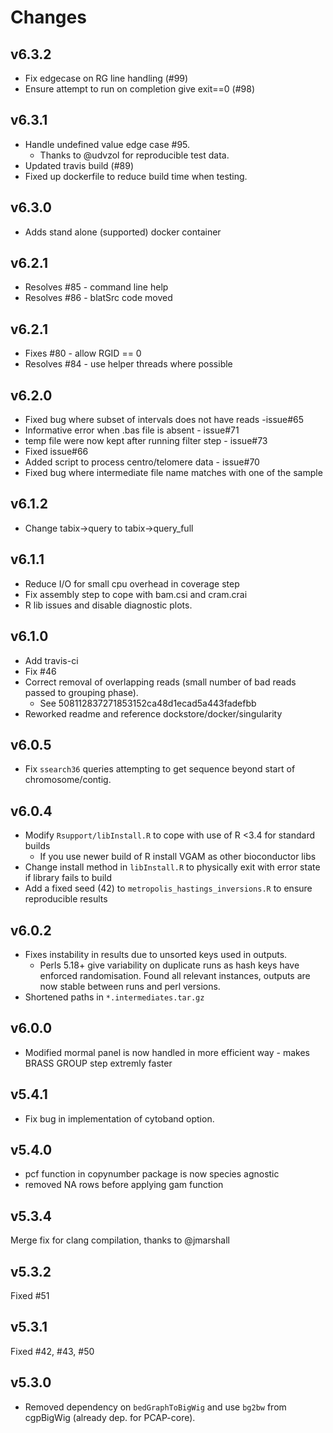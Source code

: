 # Changes

## v6.3.2

* Fix edgecase on RG line handling (#99)
* Ensure attempt to run on completion give exit==0 (#98)

## v6.3.1

* Handle undefined value edge case #95.
  * Thanks to @udvzol for reproducible test data.
* Updated travis build (#89)
* Fixed up dockerfile to reduce build time when testing.

## v6.3.0

* Adds stand alone (supported) docker container

## v6.2.1

* Resolves #85 - command line help
* Resolves #86 - blatSrc code moved

## v6.2.1

* Fixes #80 - allow RGID == 0
* Resolves #84 - use helper threads where possible

## v6.2.0

* Fixed bug where subset of intervals does not have reads -issue#65
* Informative error when .bas file is absent - issue#71
* temp file were now kept after running filter step - issue#73
* Fixed issue#66
* Added script to process centro/telomere data - issue#70
* Fixed bug where intermediate file name matches with one of the sample

## v6.1.2

* Change tabix->query to tabix->query_full

## v6.1.1

* Reduce I/O for small cpu overhead in coverage step
* Fix assembly step to cope with bam.csi and cram.crai
* R lib issues and disable diagnostic plots.

## v6.1.0

* Add travis-ci
* Fix #46
* Correct removal of overlapping reads (small number of bad reads passed to grouping phase).
  * See 508112837271853152ca48d1ecad5a443fadefbb
* Reworked readme and reference dockstore/docker/singularity

## v6.0.5

* Fix `ssearch36` queries attempting to get sequence beyond start of chromosome/contig.

## v6.0.4

* Modify `Rsupport/libInstall.R` to cope with use of R <3.4 for standard builds
  * If you use newer build of R install VGAM as other bioconductor libs
* Change install method in `libInstall.R` to physically exit with error state if library fails to build
* Add a fixed seed (42) to `metropolis_hastings_inversions.R` to ensure reproducible results

## v6.0.2

* Fixes instability in results due to unsorted keys used in outputs.
  * Perls 5.18+ give variability on duplicate runs as hash keys have enforced randomisation. Found all relevant instances, outputs are now stable between runs and perl versions.
* Shortened paths in `*.intermediates.tar.gz`

## v6.0.0

* Modified mormal panel is now handled in more efficient way - makes BRASS GROUP step extremly faster

## v5.4.1

* Fix bug in implementation of cytoband option.

## v5.4.0

* pcf function in copynumber package is now species agnostic
* removed NA rows before applying gam function

## v5.3.4

Merge fix for clang compilation, thanks to @jmarshall

## v5.3.2

Fixed #51

## v5.3.1

Fixed #42, #43, #50

## v5.3.0

* Removed dependency on `bedGraphToBigWig` and use `bg2bw` from cgpBigWig (already dep. for PCAP-core).
